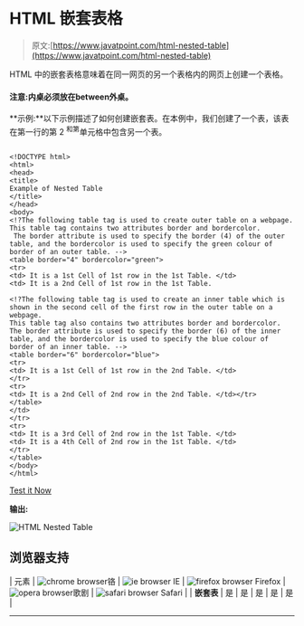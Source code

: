 # HTML 嵌套表格

> 原文:[https://www.javatpoint.com/html-nested-table](https://www.javatpoint.com/html-nested-table)

HTML 中的嵌套表格意味着在同一网页的另一个表格内的网页上创建一个表格。

#### 注意:内桌必须放在between外桌。

**示例:**以下示例描述了如何创建嵌套表。在本例中，我们创建了一个表，该表在第一行的第 2 <sup>和第</sup>单元格中包含另一个表。

```

<!DOCTYPE html>
<html>
<head>
<title> 
Example of Nested Table
</title>
</head>
<body>
<!?The following table tag is used to create outer table on a webpage.  
This table tag contains two attributes border and bordercolor.
 The border attribute is used to specify the border (4) of the outer table, and the bordercolor is used to specify the green colour of border of an outer table. -->
<table border="4" bordercolor="green"> 
<tr>
<td> It is a 1st Cell of 1st row in the 1st Table. </td>
<td> It is a 2nd Cell of 1st row in the 1st Table.

<!?The following table tag is used to create an inner table which is shown in the second cell of the first row in the outer table on a webpage.  
This table tag also contains two attributes border and bordercolor. 
The border attribute is used to specify the border (6) of the inner table, and the bordercolor is used to specify the blue colour of border of an inner table. -->
<table border="6" bordercolor="blue">
<tr>
<td> It is a 1st Cell of 1st row in the 2nd Table. </td>
</tr>
<tr>
<td> It is a 2nd Cell of 2nd row in the 2nd Table. </td></tr>
</table>
</td>
</tr>
<tr>
<td> It is a 3rd Cell of 2nd row in the 1st Table. </td>
<td> It is a 4th Cell of 2nd row in the 1st Table. </td>
</tr>
</table>
</body>
</html>

```

[Test it Now](https://www.javatpoint.com/oprweb/test.jsp?filename=HTMLNestedTable1)

**输出:**

![HTML Nested Table](../Images/15d76be242b22754c508ccf5aa3fa9f6.png)

## 浏览器支持

| 元素 | ![chrome browser](../Images/4fbdc93dc2016c5049ed108e7318df19.png)铬 | ![ie browser](../Images/83dd23df1fe8373fd5bf054b2c1dd88b.png) IE | ![firefox browser](../Images/4f001fff393888a8a807ed29b28145d1.png) Firefox | ![opera browser](../Images/6cad4a592cc69a052056a0577b4aac65.png)歌剧 | ![safari browser](../Images/a0f6a9711a92203c5dc5c127fe9c9fca.png) Safari |
| **嵌套表** | 是 | 是 | 是 | 是 | 是 |

* * *